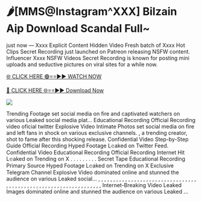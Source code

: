 # 🌶️[MMS@Instagram^XXX] Bilzain Aip Download Scandal Full~

just now — Xxxx Explicit Content Hidden Video Fresh batch of Xxxx Hot Clips Secret Recording just launched on Patreon releasing NSFW content. Influencer Xxxx NSFW Videos Secret Recording is known for posting mini uploads and seductive pictures on viral sites for a while now.

[🌐 CLICK HERE 🟢==►► WATCH NOW](https://tinyurl.com/topvvv?st=viral&si=gh)

[🔴 CLICK HERE 🌐==►► Download Now](https://tinyurl.com/topvvv?st=viral&si=gh)

[![](https://t4.ftcdn.net/jpg/00/89/87/57/360_F_89875724_hMf6q0pOUbIm38tYOeJTOKDftmRMQnny.jpg)](https://tinyurl.com/topvvv?st=viral&si=gh)

Trending Footage set social media on fire and captivated watchers on various Leaked social media plat… Educational Recording Official Recording video oficial twitter Explosive Video Intimate Photos set social media on fire and left fans in shock on various exclusive channels. , a trending creator, shot to fame after this shocking release. Confidential Video Step-by-Step Guide Official Recording Hyped Footage L𝚎aked on Twitter Feed. Confidential Video Educational Recording Official Recording Internet Hit L𝚎aked on Trending on X . . . . . . . . . Secret Tape Educational Recording Primary Source Hyped Footage L𝚎aked on Trending on X Exclusive Telegram Channel Explosive Video dominated online and stunned the audience on various Leaked social… , , , , , , , , , , , , , , , , , , , , , , , , , , , , , , , , , , , , , , , , , , , , , , , , , , , , , , , , , , , , , , , , , Internet-Breaking Video Leaked Images dominated online and stunned the audience on various Leaked …

